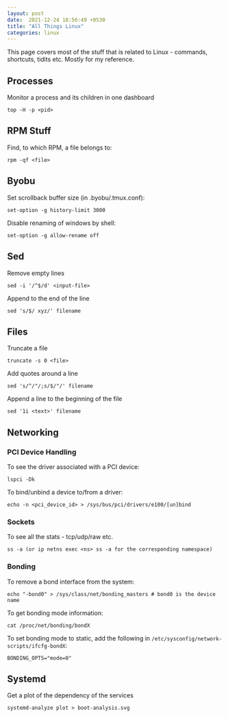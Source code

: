```yaml
---
layout: post
date:  2021-12-24 18:56:49 +0530
title: "All Things Linux"
categories: linux
---
```


This page covers most of the stuff that is related to Linux - commands, shortcuts, tidits etc. Mostly for my reference.

## Processes

Monitor a process and its children in one dashboard

`top -H -p <pid>`

## RPM Stuff

Find, to which RPM, a file belongs to:

`rpm -qf <file>`

## Byobu

Set scrollback buffer size (in .byobu/.tmux.conf):

`set-option -g history-limit 3000`

Disable renaming of windows by shell:

`set-option -g allow-rename off`

## Sed

Remove empty lines

`sed -i '/^$/d' <input-file>`

Append to the end of the line

`sed 's/$/ xyz/' filename`

## Files

Truncate a file

`truncate -s 0 <file>`

Add quotes around a line

`sed 's/^/"/;s/$/"/' filename`

Append a line to the beginning of the file

`sed '1i <text>' filename`

## Networking

### PCI Device Handling

To see the driver associated with a PCI device:

`lspci -Dk`

To bind/unbind a device to/from a driver:

`echo -n <pci_device_id> > /sys/bus/pci/drivers/e100/[un]bind`

### Sockets

To see all the stats - tcp/udp/raw etc.

`ss -a (or ip netns exec <ns> ss -a for the corresponding namespace)`

### Bonding

To remove a bond interface from the system:

`echo "-bond0" > /sys/class/net/bonding_masters # bond0 is the device name`

To get bonding mode information:

`cat /proc/net/bonding/bondX`

To set bonding mode to static, add the following in `/etc/sysconfig/network-scripts/ifcfg-bondX`:

`BONDING_OPTS="mode=0"`

## Systemd

Get a plot of the dependency of the services

`systemd-analyze plot > boot-analysis.svg`
